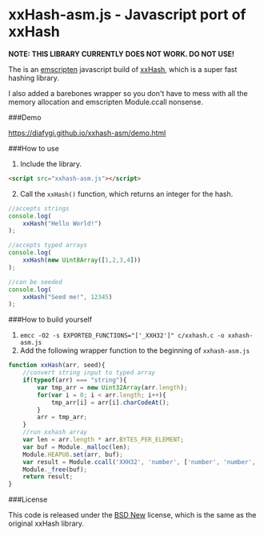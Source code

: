 xxHash-asm.js - Javascript port of xxHash
========================

**NOTE: THIS LIBRARY CURRENTLY DOES NOT WORK. DO NOT USE!**

The is an [emscripten](https://github.com/kripken/emscripten) javascript build of
[xxHash](https://code.google.com/p/xxhash/), which is a super fast hashing library.

I also added a barebones wrapper so you don't have to mess with all the memory
allocation and emscripten Module.ccall nonsense.

###Demo

https://diafygi.github.io/xxhash-asm/demo.html

###How to use

1. Include the library.

```html
<script src="xxhash-asm.js"></script>
```

2. Call the `xxHash()` function, which returns an integer for the hash.

```javascript
//accepts strings
console.log(
    xxHash("Hello World!")
);

//accepts typed arrays
console.log(
    xxHash(new Uint8Array([1,2,3,4]))
);

//can be seeded
console.log(
    xxHash("Seed me!", 12345)
);
```

###How to build yourself

1. `emcc -O2 -s EXPORTED_FUNCTIONS="['_XXH32']" c/xxhash.c -o xxhash-asm.js`
2. Add the following wrapper function to the beginning of `xxhash-asm.js`

```javascript
function xxHash(arr, seed){
    //convert string input to typed array
    if(typeof(arr) === "string"){
        var tmp_arr = new Uint32Array(arr.length);
        for(var i = 0; i < arr.length; i++){
            tmp_arr[i] = arr[i].charCodeAt();
        }
        arr = tmp_arr;
    }
    //run xxhash array
    var len = arr.length * arr.BYTES_PER_ELEMENT;
    var buf = Module._malloc(len);
    Module.HEAPU8.set(arr, buf);
    var result = Module.ccall('XXH32', 'number', ['number', 'number', 'number'], [buf, len, seed || 0]);
    Module._free(buf);
    return result;
}
```

###License

This code is released under the [BSD New](http://opensource.org/licenses/BSD-3-Clause)
license, which is the same as the original xxHash library.

